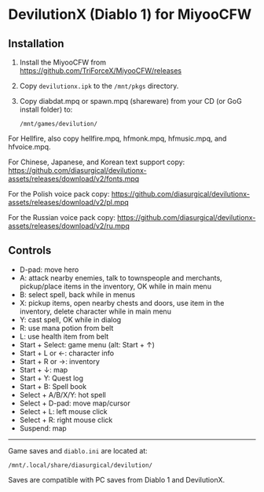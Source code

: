 # DevilutionX (Diablo 1) for MiyooCFW

## Installation

1. Install the MiyooCFW from https://github.com/TriForceX/MiyooCFW/releases
2. Copy `devilutionx.ipk` to the `/mnt/pkgs` directory.
3. Copy diabdat.mpq or spawn.mpq (shareware) from your CD (or GoG install folder) to:

   ~~~
   /mnt/games/devilution/
   ~~~

For Hellfire, also copy hellfire.mpq, hfmonk.mpq, hfmusic.mpq, and hfvoice.mpq.

For Chinese, Japanese, and Korean text support copy:
https://github.com/diasurgical/devilutionx-assets/releases/download/v2/fonts.mpq

For the Polish voice pack copy:
https://github.com/diasurgical/devilutionx-assets/releases/download/v2/pl.mpq

For the Russian voice pack copy:
https://github.com/diasurgical/devilutionx-assets/releases/download/v2/ru.mpq

## Controls

- D-pad: move hero
- A: attack nearby enemies, talk to townspeople and merchants, pickup/place items in the inventory, OK while in main menu
- B: select spell, back while in menus
- X: pickup items, open nearby chests and doors, use item in the inventory, delete character while in main menu
- Y: cast spell, OK while in dialog
- R: use mana potion from belt
- L: use health item from belt
- Start + Select: game menu (alt: Start + ↑)
- Start + L or ←: character info
- Start + R or →: inventory
- Start + ↓: map
- Start + Y: Quest log
- Start + B: Spell book
- Select + A/B/X/Y: hot spell
- Select + D-pad: move map/cursor
- Select + L: left mouse click
- Select + R: right mouse click
- Suspend: map

---

Game saves and `diablo.ini` are located at:

~~~
/mnt/.local/share/diasurgical/devilution/
~~~

Saves are compatible with PC saves from Diablo 1 and DevilutionX.
